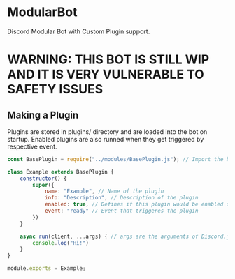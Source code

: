 # ModularBot
Discord Modular Bot with Custom Plugin support.

# WARNING: THIS BOT IS STILL WIP AND IT IS VERY VULNERABLE TO SAFETY ISSUES

## Making a Plugin
Plugins are stored in plugins/ directory and are loaded into the bot on startup. Enabled plugins are also runned when they get triggered by respective event.
```js
const BasePlugin = require("../modules/BasePlugin.js"); // Import the base plugin

class Example extends BasePlugin {
    constructor() {
        super({
            name: "Example", // Name of the plugin
            info: "Description", // Description of the plugin
            enabled: true, // Defines if this plugin would be enabled on startup
            event: "ready" // Event that triggeres the plugin
        })
    }

    async run(client, ...args) { // args are the arguments of Discord.js Events (es. for presenceUpdate you would have [oldPresence, newPresence]
        console.log("Hi!")
    }
}

module.exports = Example;
```
